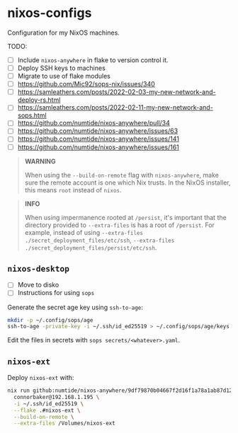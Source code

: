 # nixos-configs

Configuration for my NixOS machines.

TODO:

- [ ] Include `nixos-anywhere` in flake to version control it.
- [ ] Deploy SSH keys to machines
- [ ] Migrate to use of flake modules
- [ ] <https://github.com/Mic92/sops-nix/issues/340>
- [ ] <https://samleathers.com/posts/2022-02-03-my-new-network-and-deploy-rs.html>
- [ ] <https://samleathers.com/posts/2022-02-11-my-new-network-and-sops.html>
- [ ] <https://github.com/numtide/nixos-anywhere/pull/34>
- [ ] <https://github.com/numtide/nixos-anywhere/issues/63>
- [ ] <https://github.com/numtide/nixos-anywhere/issues/141>
- [ ] <https://github.com/numtide/nixos-anywhere/issues/161>

> **WARNING**
>
> When using the `--build-on-remote` flag with `nixos-anywhere`, make sure the remote account is one which Nix trusts. In the NixOS installer, this means `root` instead of `nixos`.

> **INFO**
>
> When using impermanence rooted at `/persist`, it's important that the directory provided to `--extra-files` is has a root of `/persist`. For example, instead of using `--extra-files ./secret_deployment_files/etc/ssh`, `--extra-files ./secret_deployment_files/persist/etc/ssh`.

## `nixos-desktop`

- [ ] Move to disko
- [ ] Instructions for using `sops`

Generate the secret age key using `ssh-to-age`:

```bash
mkdir -p ~/.config/sops/age
ssh-to-age -private-key -i ~/.ssh/id_ed25519 > ~/.config/sops/age/keys.txt
```

Edit the files in secrets with `sops secrets/<whatever>.yaml`.

## `nixos-ext`

Deploy `nixos-ext` with:

```bash
nix run github:numtide/nixos-anywhere/9df79870b04667f2d16f1a78a1ab87d124403fb7 -- \
  connorbaker@192.168.1.195 \
  -i ~/.ssh/id_ed25519 \
  --flake .#nixos-ext \
  --build-on-remote \
  --extra-files /Volumes/nixos-ext
```
